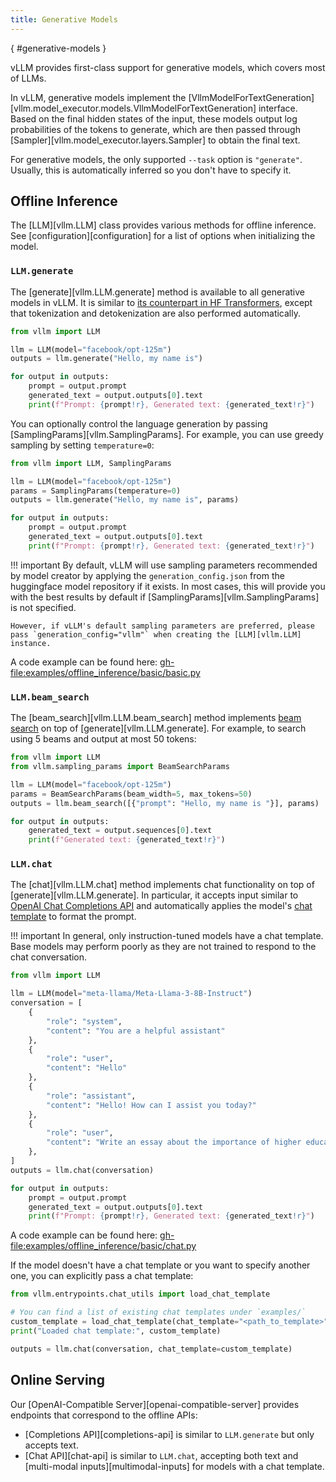 ```yaml
---
title: Generative Models
---
```

[](){ #generative-models }

vLLM provides first-class support for generative models, which covers most of LLMs.

In vLLM, generative models implement the [VllmModelForTextGeneration][vllm.model_executor.models.VllmModelForTextGeneration] interface.
Based on the final hidden states of the input, these models output log probabilities of the tokens to generate,
which are then passed through [Sampler][vllm.model_executor.layers.Sampler] to obtain the final text.

For generative models, the only supported `--task` option is `"generate"`.
Usually, this is automatically inferred so you don't have to specify it.

## Offline Inference

The [LLM][vllm.LLM] class provides various methods for offline inference.
See [configuration][configuration] for a list of options when initializing the model.

### `LLM.generate`

The [generate][vllm.LLM.generate] method is available to all generative models in vLLM.
It is similar to [its counterpart in HF Transformers](https://huggingface.co/docs/transformers/main/en/main_classes/text_generation#transformers.GenerationMixin.generate),
except that tokenization and detokenization are also performed automatically.

```python
from vllm import LLM

llm = LLM(model="facebook/opt-125m")
outputs = llm.generate("Hello, my name is")

for output in outputs:
    prompt = output.prompt
    generated_text = output.outputs[0].text
    print(f"Prompt: {prompt!r}, Generated text: {generated_text!r}")
```

You can optionally control the language generation by passing [SamplingParams][vllm.SamplingParams].
For example, you can use greedy sampling by setting `temperature=0`:

```python
from vllm import LLM, SamplingParams

llm = LLM(model="facebook/opt-125m")
params = SamplingParams(temperature=0)
outputs = llm.generate("Hello, my name is", params)

for output in outputs:
    prompt = output.prompt
    generated_text = output.outputs[0].text
    print(f"Prompt: {prompt!r}, Generated text: {generated_text!r}")
```

!!! important
    By default, vLLM will use sampling parameters recommended by model creator by applying the `generation_config.json` from the huggingface model repository if it exists. In most cases, this will provide you with the best results by default if [SamplingParams][vllm.SamplingParams] is not specified.

    However, if vLLM's default sampling parameters are preferred, please pass `generation_config="vllm"` when creating the [LLM][vllm.LLM] instance.
A code example can be found here: <gh-file:examples/offline_inference/basic/basic.py>

### `LLM.beam_search`

The [beam_search][vllm.LLM.beam_search] method implements [beam search](https://huggingface.co/docs/transformers/en/generation_strategies#beam-search) on top of [generate][vllm.LLM.generate].
For example, to search using 5 beams and output at most 50 tokens:

```python
from vllm import LLM
from vllm.sampling_params import BeamSearchParams

llm = LLM(model="facebook/opt-125m")
params = BeamSearchParams(beam_width=5, max_tokens=50)
outputs = llm.beam_search([{"prompt": "Hello, my name is "}], params)

for output in outputs:
    generated_text = output.sequences[0].text
    print(f"Generated text: {generated_text!r}")
```

### `LLM.chat`

The [chat][vllm.LLM.chat] method implements chat functionality on top of [generate][vllm.LLM.generate].
In particular, it accepts input similar to [OpenAI Chat Completions API](https://platform.openai.com/docs/api-reference/chat)
and automatically applies the model's [chat template](https://huggingface.co/docs/transformers/en/chat_templating) to format the prompt.

!!! important
    In general, only instruction-tuned models have a chat template.
    Base models may perform poorly as they are not trained to respond to the chat conversation.

```python
from vllm import LLM

llm = LLM(model="meta-llama/Meta-Llama-3-8B-Instruct")
conversation = [
    {
        "role": "system",
        "content": "You are a helpful assistant"
    },
    {
        "role": "user",
        "content": "Hello"
    },
    {
        "role": "assistant",
        "content": "Hello! How can I assist you today?"
    },
    {
        "role": "user",
        "content": "Write an essay about the importance of higher education.",
    },
]
outputs = llm.chat(conversation)

for output in outputs:
    prompt = output.prompt
    generated_text = output.outputs[0].text
    print(f"Prompt: {prompt!r}, Generated text: {generated_text!r}")
```

A code example can be found here: <gh-file:examples/offline_inference/basic/chat.py>

If the model doesn't have a chat template or you want to specify another one,
you can explicitly pass a chat template:

```python
from vllm.entrypoints.chat_utils import load_chat_template

# You can find a list of existing chat templates under `examples/`
custom_template = load_chat_template(chat_template="<path_to_template>")
print("Loaded chat template:", custom_template)

outputs = llm.chat(conversation, chat_template=custom_template)
```

## Online Serving

Our [OpenAI-Compatible Server][openai-compatible-server] provides endpoints that correspond to the offline APIs:

- [Completions API][completions-api] is similar to `LLM.generate` but only accepts text.
- [Chat API][chat-api]  is similar to `LLM.chat`, accepting both text and [multi-modal inputs][multimodal-inputs] for models with a chat template.
